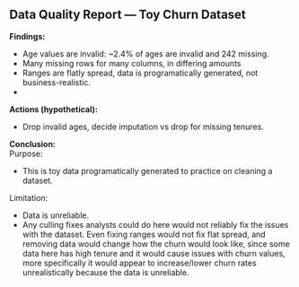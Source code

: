 ## Data Quality Report — Toy Churn Dataset

**Findings:**  
- Age values are invalid: ~2.4% of ages are invalid and 242 missing.
- Many missing rows for many columns, in differing amounts
- Ranges are flatly spread, data is programatically generated, not business-realistic.
- 

**Actions (hypothetical):**  
- Drop invalid ages, decide imputation vs drop for missing tenures.

**Conclusion:**  
Purpose:
- This is toy data programatically generated to practice on cleaning a dataset.

Limitation:
- Data is unreliable.  
- Any culling fixes analysts could do here would not reliably fix the issues with the dataset. Even fixing ranges would not fix flat spread, and removing data would change how the churn would look like, since some data here has high tenure and it would cause issues with churn values, more specifically it would appear to increase/lower churn rates unrealistically because the data is unreliable.